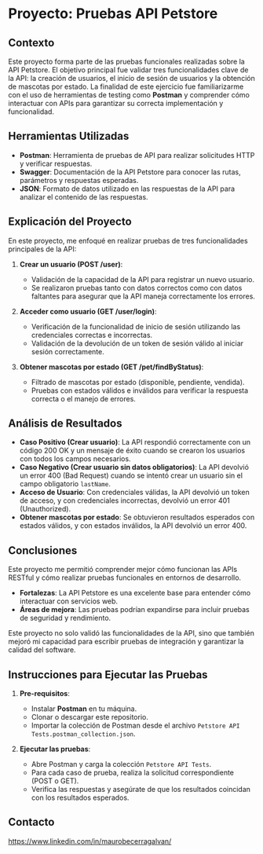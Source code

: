 # Proyecto: Pruebas API Petstore

## Contexto
Este proyecto forma parte de las pruebas funcionales realizadas sobre la API Petstore. El objetivo principal fue validar tres funcionalidades clave de la API: la creación de usuarios, el inicio de sesión de usuarios y la obtención de mascotas por estado. La finalidad de este ejercicio fue familiarizarme con el uso de herramientas de testing como **Postman** y comprender cómo interactuar con APIs para garantizar su correcta implementación y funcionalidad.

## Herramientas Utilizadas
- **Postman**: Herramienta de pruebas de API para realizar solicitudes HTTP y verificar respuestas.
- **Swagger**: Documentación de la API Petstore para conocer las rutas, parámetros y respuestas esperadas.
- **JSON**: Formato de datos utilizado en las respuestas de la API para analizar el contenido de las respuestas.

## Explicación del Proyecto
En este proyecto, me enfoqué en realizar pruebas de tres funcionalidades principales de la API:

1. **Crear un usuario (POST /user)**:
   - Validación de la capacidad de la API para registrar un nuevo usuario.
   - Se realizaron pruebas tanto con datos correctos como con datos faltantes para asegurar que la API maneja correctamente los errores.

2. **Acceder como usuario (GET /user/login)**:
   - Verificación de la funcionalidad de inicio de sesión utilizando las credenciales correctas e incorrectas.
   - Validación de la devolución de un token de sesión válido al iniciar sesión correctamente.

3. **Obtener mascotas por estado (GET /pet/findByStatus)**:
   - Filtrado de mascotas por estado (disponible, pendiente, vendida).
   - Pruebas con estados válidos e inválidos para verificar la respuesta correcta o el manejo de errores.

## Análisis de Resultados
- **Caso Positivo (Crear usuario)**: La API respondió correctamente con un código 200 OK y un mensaje de éxito cuando se crearon los usuarios con todos los campos necesarios.
- **Caso Negativo (Crear usuario sin datos obligatorios)**: La API devolvió un error 400 (Bad Request) cuando se intentó crear un usuario sin el campo obligatorio `lastName`.
- **Acceso de Usuario**: Con credenciales válidas, la API devolvió un token de acceso, y con credenciales incorrectas, devolvió un error 401 (Unauthorized).
- **Obtener mascotas por estado**: Se obtuvieron resultados esperados con estados válidos, y con estados inválidos, la API devolvió un error 400.

## Conclusiones
Este proyecto me permitió comprender mejor cómo funcionan las APIs RESTful y cómo realizar pruebas funcionales en entornos de desarrollo.  
- **Fortalezas**: La API Petstore es una excelente base para entender cómo interactuar con servicios web.  
- **Áreas de mejora**: Las pruebas podrían expandirse para incluir pruebas de seguridad y rendimiento.

Este proyecto no solo validó las funcionalidades de la API, sino que también mejoró mi capacidad para escribir pruebas de integración y garantizar la calidad del software.

## Instrucciones para Ejecutar las Pruebas
1. **Pre-requisitos**:
   - Instalar **Postman** en tu máquina.
   - Clonar o descargar este repositorio.
   - Importar la colección de Postman desde el archivo `Petstore API Tests.postman_collection.json`.

2. **Ejecutar las pruebas**:
   - Abre Postman y carga la colección `Petstore API Tests`.
   - Para cada caso de prueba, realiza la solicitud correspondiente (POST o GET).
   - Verifica las respuestas y asegúrate de que los resultados coincidan con los resultados esperados.

## Contacto
https://www.linkedin.com/in/maurobecerragalvan/
